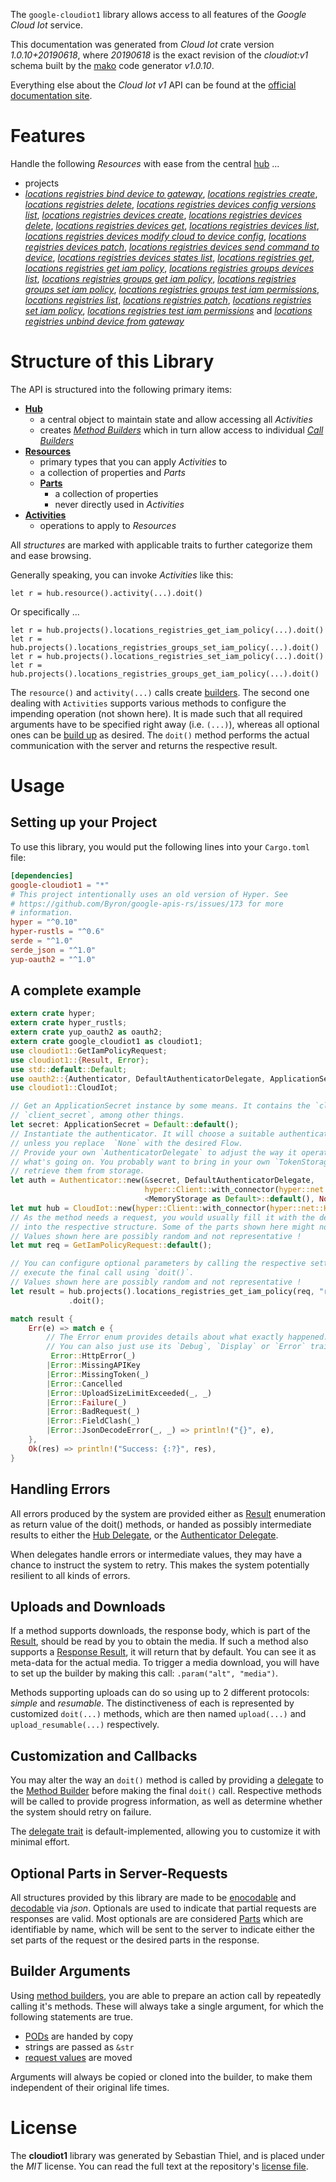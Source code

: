 <!---
DO NOT EDIT !
This file was generated automatically from 'src/mako/api/README.md.mako'
DO NOT EDIT !
-->
The `google-cloudiot1` library allows access to all features of the *Google Cloud Iot* service.

This documentation was generated from *Cloud Iot* crate version *1.0.10+20190618*, where *20190618* is the exact revision of the *cloudiot:v1* schema built by the [mako](http://www.makotemplates.org/) code generator *v1.0.10*.

Everything else about the *Cloud Iot* *v1* API can be found at the
[official documentation site](https://cloud.google.com/iot).
# Features

Handle the following *Resources* with ease from the central [hub](https://docs.rs/google-cloudiot1/1.0.10+20190618/google_cloudiot1/struct.CloudIot.html) ... 

* projects
 * [*locations registries bind device to gateway*](https://docs.rs/google-cloudiot1/1.0.10+20190618/google_cloudiot1/struct.ProjectLocationRegistryBindDeviceToGatewayCall.html), [*locations registries create*](https://docs.rs/google-cloudiot1/1.0.10+20190618/google_cloudiot1/struct.ProjectLocationRegistryCreateCall.html), [*locations registries delete*](https://docs.rs/google-cloudiot1/1.0.10+20190618/google_cloudiot1/struct.ProjectLocationRegistryDeleteCall.html), [*locations registries devices config versions list*](https://docs.rs/google-cloudiot1/1.0.10+20190618/google_cloudiot1/struct.ProjectLocationRegistryDeviceConfigVersionListCall.html), [*locations registries devices create*](https://docs.rs/google-cloudiot1/1.0.10+20190618/google_cloudiot1/struct.ProjectLocationRegistryDeviceCreateCall.html), [*locations registries devices delete*](https://docs.rs/google-cloudiot1/1.0.10+20190618/google_cloudiot1/struct.ProjectLocationRegistryDeviceDeleteCall.html), [*locations registries devices get*](https://docs.rs/google-cloudiot1/1.0.10+20190618/google_cloudiot1/struct.ProjectLocationRegistryDeviceGetCall.html), [*locations registries devices list*](https://docs.rs/google-cloudiot1/1.0.10+20190618/google_cloudiot1/struct.ProjectLocationRegistryDeviceListCall.html), [*locations registries devices modify cloud to device config*](https://docs.rs/google-cloudiot1/1.0.10+20190618/google_cloudiot1/struct.ProjectLocationRegistryDeviceModifyCloudToDeviceConfigCall.html), [*locations registries devices patch*](https://docs.rs/google-cloudiot1/1.0.10+20190618/google_cloudiot1/struct.ProjectLocationRegistryDevicePatchCall.html), [*locations registries devices send command to device*](https://docs.rs/google-cloudiot1/1.0.10+20190618/google_cloudiot1/struct.ProjectLocationRegistryDeviceSendCommandToDeviceCall.html), [*locations registries devices states list*](https://docs.rs/google-cloudiot1/1.0.10+20190618/google_cloudiot1/struct.ProjectLocationRegistryDeviceStateListCall.html), [*locations registries get*](https://docs.rs/google-cloudiot1/1.0.10+20190618/google_cloudiot1/struct.ProjectLocationRegistryGetCall.html), [*locations registries get iam policy*](https://docs.rs/google-cloudiot1/1.0.10+20190618/google_cloudiot1/struct.ProjectLocationRegistryGetIamPolicyCall.html), [*locations registries groups devices list*](https://docs.rs/google-cloudiot1/1.0.10+20190618/google_cloudiot1/struct.ProjectLocationRegistryGroupDeviceListCall.html), [*locations registries groups get iam policy*](https://docs.rs/google-cloudiot1/1.0.10+20190618/google_cloudiot1/struct.ProjectLocationRegistryGroupGetIamPolicyCall.html), [*locations registries groups set iam policy*](https://docs.rs/google-cloudiot1/1.0.10+20190618/google_cloudiot1/struct.ProjectLocationRegistryGroupSetIamPolicyCall.html), [*locations registries groups test iam permissions*](https://docs.rs/google-cloudiot1/1.0.10+20190618/google_cloudiot1/struct.ProjectLocationRegistryGroupTestIamPermissionCall.html), [*locations registries list*](https://docs.rs/google-cloudiot1/1.0.10+20190618/google_cloudiot1/struct.ProjectLocationRegistryListCall.html), [*locations registries patch*](https://docs.rs/google-cloudiot1/1.0.10+20190618/google_cloudiot1/struct.ProjectLocationRegistryPatchCall.html), [*locations registries set iam policy*](https://docs.rs/google-cloudiot1/1.0.10+20190618/google_cloudiot1/struct.ProjectLocationRegistrySetIamPolicyCall.html), [*locations registries test iam permissions*](https://docs.rs/google-cloudiot1/1.0.10+20190618/google_cloudiot1/struct.ProjectLocationRegistryTestIamPermissionCall.html) and [*locations registries unbind device from gateway*](https://docs.rs/google-cloudiot1/1.0.10+20190618/google_cloudiot1/struct.ProjectLocationRegistryUnbindDeviceFromGatewayCall.html)




# Structure of this Library

The API is structured into the following primary items:

* **[Hub](https://docs.rs/google-cloudiot1/1.0.10+20190618/google_cloudiot1/struct.CloudIot.html)**
    * a central object to maintain state and allow accessing all *Activities*
    * creates [*Method Builders*](https://docs.rs/google-cloudiot1/1.0.10+20190618/google_cloudiot1/trait.MethodsBuilder.html) which in turn
      allow access to individual [*Call Builders*](https://docs.rs/google-cloudiot1/1.0.10+20190618/google_cloudiot1/trait.CallBuilder.html)
* **[Resources](https://docs.rs/google-cloudiot1/1.0.10+20190618/google_cloudiot1/trait.Resource.html)**
    * primary types that you can apply *Activities* to
    * a collection of properties and *Parts*
    * **[Parts](https://docs.rs/google-cloudiot1/1.0.10+20190618/google_cloudiot1/trait.Part.html)**
        * a collection of properties
        * never directly used in *Activities*
* **[Activities](https://docs.rs/google-cloudiot1/1.0.10+20190618/google_cloudiot1/trait.CallBuilder.html)**
    * operations to apply to *Resources*

All *structures* are marked with applicable traits to further categorize them and ease browsing.

Generally speaking, you can invoke *Activities* like this:

```Rust,ignore
let r = hub.resource().activity(...).doit()
```

Or specifically ...

```ignore
let r = hub.projects().locations_registries_get_iam_policy(...).doit()
let r = hub.projects().locations_registries_groups_set_iam_policy(...).doit()
let r = hub.projects().locations_registries_set_iam_policy(...).doit()
let r = hub.projects().locations_registries_groups_get_iam_policy(...).doit()
```

The `resource()` and `activity(...)` calls create [builders][builder-pattern]. The second one dealing with `Activities` 
supports various methods to configure the impending operation (not shown here). It is made such that all required arguments have to be 
specified right away (i.e. `(...)`), whereas all optional ones can be [build up][builder-pattern] as desired.
The `doit()` method performs the actual communication with the server and returns the respective result.

# Usage

## Setting up your Project

To use this library, you would put the following lines into your `Cargo.toml` file:

```toml
[dependencies]
google-cloudiot1 = "*"
# This project intentionally uses an old version of Hyper. See
# https://github.com/Byron/google-apis-rs/issues/173 for more
# information.
hyper = "^0.10"
hyper-rustls = "^0.6"
serde = "^1.0"
serde_json = "^1.0"
yup-oauth2 = "^1.0"
```

## A complete example

```Rust
extern crate hyper;
extern crate hyper_rustls;
extern crate yup_oauth2 as oauth2;
extern crate google_cloudiot1 as cloudiot1;
use cloudiot1::GetIamPolicyRequest;
use cloudiot1::{Result, Error};
use std::default::Default;
use oauth2::{Authenticator, DefaultAuthenticatorDelegate, ApplicationSecret, MemoryStorage};
use cloudiot1::CloudIot;

// Get an ApplicationSecret instance by some means. It contains the `client_id` and 
// `client_secret`, among other things.
let secret: ApplicationSecret = Default::default();
// Instantiate the authenticator. It will choose a suitable authentication flow for you, 
// unless you replace  `None` with the desired Flow.
// Provide your own `AuthenticatorDelegate` to adjust the way it operates and get feedback about 
// what's going on. You probably want to bring in your own `TokenStorage` to persist tokens and
// retrieve them from storage.
let auth = Authenticator::new(&secret, DefaultAuthenticatorDelegate,
                              hyper::Client::with_connector(hyper::net::HttpsConnector::new(hyper_rustls::TlsClient::new())),
                              <MemoryStorage as Default>::default(), None);
let mut hub = CloudIot::new(hyper::Client::with_connector(hyper::net::HttpsConnector::new(hyper_rustls::TlsClient::new())), auth);
// As the method needs a request, you would usually fill it with the desired information
// into the respective structure. Some of the parts shown here might not be applicable !
// Values shown here are possibly random and not representative !
let mut req = GetIamPolicyRequest::default();

// You can configure optional parameters by calling the respective setters at will, and
// execute the final call using `doit()`.
// Values shown here are possibly random and not representative !
let result = hub.projects().locations_registries_get_iam_policy(req, "resource")
             .doit();

match result {
    Err(e) => match e {
        // The Error enum provides details about what exactly happened.
        // You can also just use its `Debug`, `Display` or `Error` traits
         Error::HttpError(_)
        |Error::MissingAPIKey
        |Error::MissingToken(_)
        |Error::Cancelled
        |Error::UploadSizeLimitExceeded(_, _)
        |Error::Failure(_)
        |Error::BadRequest(_)
        |Error::FieldClash(_)
        |Error::JsonDecodeError(_, _) => println!("{}", e),
    },
    Ok(res) => println!("Success: {:?}", res),
}

```
## Handling Errors

All errors produced by the system are provided either as [Result](https://docs.rs/google-cloudiot1/1.0.10+20190618/google_cloudiot1/enum.Result.html) enumeration as return value of 
the doit() methods, or handed as possibly intermediate results to either the 
[Hub Delegate](https://docs.rs/google-cloudiot1/1.0.10+20190618/google_cloudiot1/trait.Delegate.html), or the [Authenticator Delegate](https://docs.rs/yup-oauth2/*/yup_oauth2/trait.AuthenticatorDelegate.html).

When delegates handle errors or intermediate values, they may have a chance to instruct the system to retry. This 
makes the system potentially resilient to all kinds of errors.

## Uploads and Downloads
If a method supports downloads, the response body, which is part of the [Result](https://docs.rs/google-cloudiot1/1.0.10+20190618/google_cloudiot1/enum.Result.html), should be
read by you to obtain the media.
If such a method also supports a [Response Result](https://docs.rs/google-cloudiot1/1.0.10+20190618/google_cloudiot1/trait.ResponseResult.html), it will return that by default.
You can see it as meta-data for the actual media. To trigger a media download, you will have to set up the builder by making
this call: `.param("alt", "media")`.

Methods supporting uploads can do so using up to 2 different protocols: 
*simple* and *resumable*. The distinctiveness of each is represented by customized 
`doit(...)` methods, which are then named `upload(...)` and `upload_resumable(...)` respectively.

## Customization and Callbacks

You may alter the way an `doit()` method is called by providing a [delegate](https://docs.rs/google-cloudiot1/1.0.10+20190618/google_cloudiot1/trait.Delegate.html) to the 
[Method Builder](https://docs.rs/google-cloudiot1/1.0.10+20190618/google_cloudiot1/trait.CallBuilder.html) before making the final `doit()` call. 
Respective methods will be called to provide progress information, as well as determine whether the system should 
retry on failure.

The [delegate trait](https://docs.rs/google-cloudiot1/1.0.10+20190618/google_cloudiot1/trait.Delegate.html) is default-implemented, allowing you to customize it with minimal effort.

## Optional Parts in Server-Requests

All structures provided by this library are made to be [enocodable](https://docs.rs/google-cloudiot1/1.0.10+20190618/google_cloudiot1/trait.RequestValue.html) and 
[decodable](https://docs.rs/google-cloudiot1/1.0.10+20190618/google_cloudiot1/trait.ResponseResult.html) via *json*. Optionals are used to indicate that partial requests are responses 
are valid.
Most optionals are are considered [Parts](https://docs.rs/google-cloudiot1/1.0.10+20190618/google_cloudiot1/trait.Part.html) which are identifiable by name, which will be sent to 
the server to indicate either the set parts of the request or the desired parts in the response.

## Builder Arguments

Using [method builders](https://docs.rs/google-cloudiot1/1.0.10+20190618/google_cloudiot1/trait.CallBuilder.html), you are able to prepare an action call by repeatedly calling it's methods.
These will always take a single argument, for which the following statements are true.

* [PODs][wiki-pod] are handed by copy
* strings are passed as `&str`
* [request values](https://docs.rs/google-cloudiot1/1.0.10+20190618/google_cloudiot1/trait.RequestValue.html) are moved

Arguments will always be copied or cloned into the builder, to make them independent of their original life times.

[wiki-pod]: http://en.wikipedia.org/wiki/Plain_old_data_structure
[builder-pattern]: http://en.wikipedia.org/wiki/Builder_pattern
[google-go-api]: https://github.com/google/google-api-go-client

# License
The **cloudiot1** library was generated by Sebastian Thiel, and is placed 
under the *MIT* license.
You can read the full text at the repository's [license file][repo-license].

[repo-license]: https://github.com/Byron/google-apis-rsblob/master/LICENSE.md

